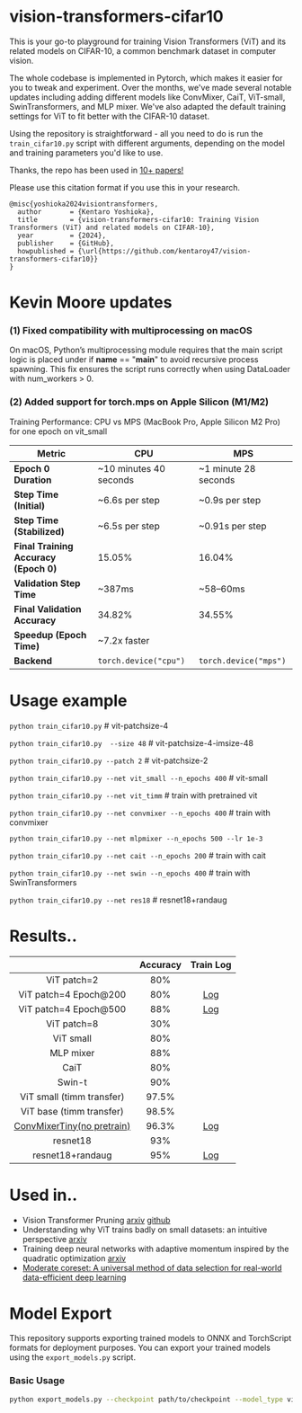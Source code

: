 # vision-transformers-cifar10

This is your go-to playground for training Vision Transformers (ViT) and its related models on CIFAR-10, a common benchmark dataset in computer vision.

The whole codebase is implemented in Pytorch, which makes it easier for you to tweak and experiment. Over the months, we've made several notable updates including adding different models like ConvMixer, CaiT, ViT-small, SwinTransformers, and MLP mixer. We've also adapted the default training settings for ViT to fit better with the CIFAR-10 dataset.

Using the repository is straightforward - all you need to do is run the `train_cifar10.py` script with different arguments, depending on the model and training parameters you'd like to use.

Thanks, the repo has been used in [10+ papers!](https://scholar.google.co.jp/scholar?hl=en&as_sdt=0%2C5&q=vision-transformers-cifar10&btnG=)

Please use this citation format if you use this in your research.

```
@misc{yoshioka2024visiontransformers,
  author       = {Kentaro Yoshioka},
  title        = {vision-transformers-cifar10: Training Vision Transformers (ViT) and related models on CIFAR-10},
  year         = {2024},
  publisher    = {GitHub},
  howpublished = {\url{https://github.com/kentaroy47/vision-transformers-cifar10}}
}
```

# Kevin Moore updates

### (1) Fixed compatibility with multiprocessing on macOS

On macOS, Python’s multiprocessing module requires that the main script logic is placed under if **name** == "**main**" to avoid recursive process spawning. This fix ensures the script runs correctly when using DataLoader with num_workers > 0.

### (2) Added support for torch.mps on Apple Silicon (M1/M2)

Training Performance: CPU vs MPS (MacBook Pro, Apple Silicon M2 Pro) for one epoch on vit_small

| Metric                                | CPU                    | MPS                   |
| ------------------------------------- | ---------------------- | --------------------- |
| **Epoch 0 Duration**                  | ~10 minutes 40 seconds | ~1 minute 28 seconds  |
| **Step Time (Initial)**               | ~6.6s per step         | ~0.9s per step        |
| **Step Time (Stabilized)**            | ~6.5s per step         | ~0.91s per step       |
| **Final Training Accuracy (Epoch 0)** | 15.05%                 | 16.04%                |
| **Validation Step Time**              | ~387ms                 | ~58–60ms              |
| **Final Validation Accuracy**         | 34.82%                 | 34.55%                |
| **Speedup (Epoch Time)**              | ~7.2x faster           |                       |
| **Backend**                           | `torch.device("cpu")`  | `torch.device("mps")` |

# Usage example

`python train_cifar10.py` # vit-patchsize-4

`python train_cifar10.py  --size 48` # vit-patchsize-4-imsize-48

`python train_cifar10.py --patch 2` # vit-patchsize-2

`python train_cifar10.py --net vit_small --n_epochs 400` # vit-small

`python train_cifar10.py --net vit_timm` # train with pretrained vit

`python train_cifar10.py --net convmixer --n_epochs 400` # train with convmixer

`python train_cifar10.py --net mlpmixer --n_epochs 500 --lr 1e-3`

`python train_cifar10.py --net cait --n_epochs 200` # train with cait

`python train_cifar10.py --net swin --n_epochs 400` # train with SwinTransformers

`python train_cifar10.py --net res18` # resnet18+randaug

# Results..

|                                                                           | Accuracy |                                                                                 Train Log                                                                                  |
| :-----------------------------------------------------------------------: | :------: | :------------------------------------------------------------------------------------------------------------------------------------------------------------------------: |
|                                ViT patch=2                                |   80%    |                                                                                                                                                                            |
|                           ViT patch=4 Epoch@200                           |   80%    | [Log](https://wandb.ai/arutema47/cifar10-challange/reports/Untitled-Report--VmlldzoxNjU3MTU2?accessToken=3y3ib62e8b9ed2m2zb22dze8955fwuhljl5l4po1d5a3u9b7yzek1tz7a0d4i57r) |
|                           ViT patch=4 Epoch@500                           |   88%    | [Log](https://wandb.ai/arutema47/cifar10-challange/reports/Untitled-Report--VmlldzoxNjU3MTU2?accessToken=3y3ib62e8b9ed2m2zb22dze8955fwuhljl5l4po1d5a3u9b7yzek1tz7a0d4i57r) |
|                                ViT patch=8                                |   30%    |                                                                                                                                                                            |
|                                 ViT small                                 |   80%    |                                                                                                                                                                            |
|                                 MLP mixer                                 |   88%    |                                                                                                                                                                            |
|                                   CaiT                                    |   80%    |                                                                                                                                                                            |
|                                  Swin-t                                   |   90%    |                                                                                                                                                                            |
|                         ViT small (timm transfer)                         |  97.5%   |                                                                                                                                                                            |
|                         ViT base (timm transfer)                          |  98.5%   |                                                                                                                                                                            |
| [ConvMixerTiny(no pretrain)](https://openreview.net/forum?id=TVHS5Y4dNvM) |  96.3%   |    [Log](https://wandb.ai/arutema47/cifar10-challange/reports/convmixer--VmlldzoyMjEyOTk1?accessToken=2w9nox10so11ixf7t0imdhxq1rf1ftgzyax4r9h896iekm2byfifz3b7hkv3klrt)    |
|                                 resnet18                                  |   93%    |                                                                                                                                                                            |
|                             resnet18+randaug                              |   95%    | [Log](https://wandb.ai/arutema47/cifar10-challange/reports/Untitled-Report--VmlldzoxNjU3MTYz?accessToken=968duvoqt6xq7ep75ob0yppkzbxd0q03gxy2apytryv04a84xvj8ysdfvdaakij2) |

# Used in..

- Vision Transformer Pruning [arxiv](https://arxiv.org/abs/2104.08500) [github](https://github.com/Cydia2018/ViT-cifar10-pruning)
- Understanding why ViT trains badly on small datasets: an intuitive perspective [arxiv](https://arxiv.org/abs/2302.03751)
- Training deep neural networks with adaptive momentum inspired by the quadratic optimization [arxiv](https://arxiv.org/abs/2110.09057)
- [Moderate coreset: A universal method of data selection for real-world data-efficient deep learning ](https://openreview.net/forum?id=7D5EECbOaf9)

# Model Export

This repository supports exporting trained models to ONNX and TorchScript formats for deployment purposes. You can export your trained models using the `export_models.py` script.

### Basic Usage

```bash
python export_models.py --checkpoint path/to/checkpoint --model_type vit --output_dir exported_models
```
